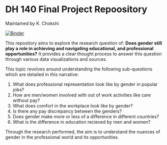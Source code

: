 # DH 140 Final Project Repoository

Maintained by K. Chokshi

[![Binder](https://mybinder.org/badge_logo.svg)](https://mybinder.org/v2/gh/krishac1/DH_140_Final/main)

This repository aims to explore the research question of: **Does gender still play a role in achieving and navigating educational, and professional opportunities?** It provides a clear thought process to answer this question through various data visualizations and sources.

This topic revolves around understanding the following sub-questions which are detailed in this narrative:
1. What does professional representation look like by gender in popular jobs?
2. How are men/women involved with out of work activities like care without pay?
3. What does comfort in the workplace look like by gender?
4. Is there any pay discrepancy between the genders?
5. Does gender make more or less of a difference in different countries?
6. What is the difference in education recieved by men and women?

Through the research performed, the aim is to understand the nuances of gender in the professional world and its opportunities. 
